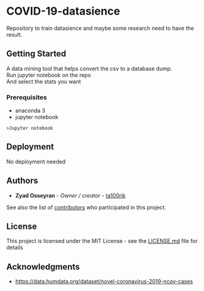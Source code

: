 # COVID-19-datasience
Repository to train datasience and maybe some research need to have the result.

## Getting Started

A data mining tool that helps convert the csv to a database dump.  
Run jupyter notebook on the repo  
And select the stats you want  

### Prerequisites


* anaconda 3
* jupyter notebook



```
>Jupyter notebook
```


## Deployment

No deployment needed



## Authors

* **Zyad Osseyran** - *Owner / creator* - [ta100rik](https://github.com/ta100rik)

See also the list of [contributors](https://github.com/your/project/contributors) who participated in this project.

## License

This project is licensed under the MIT License - see the [LICENSE.md](LICENSE.md) file for details

## Acknowledgments

* https://data.humdata.org/dataset/novel-coronavirus-2019-ncov-cases
